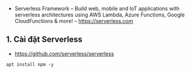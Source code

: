 

- Serverless Framework – Build web, mobile and IoT applications with serverless architectures using AWS Lambda, Azure Functions, Google CloudFunctions & more! – https://serverless.com

## 1. Cài đặt Serverless

- https://github.com/serverless/serverless

```
apt install npm -y 
```